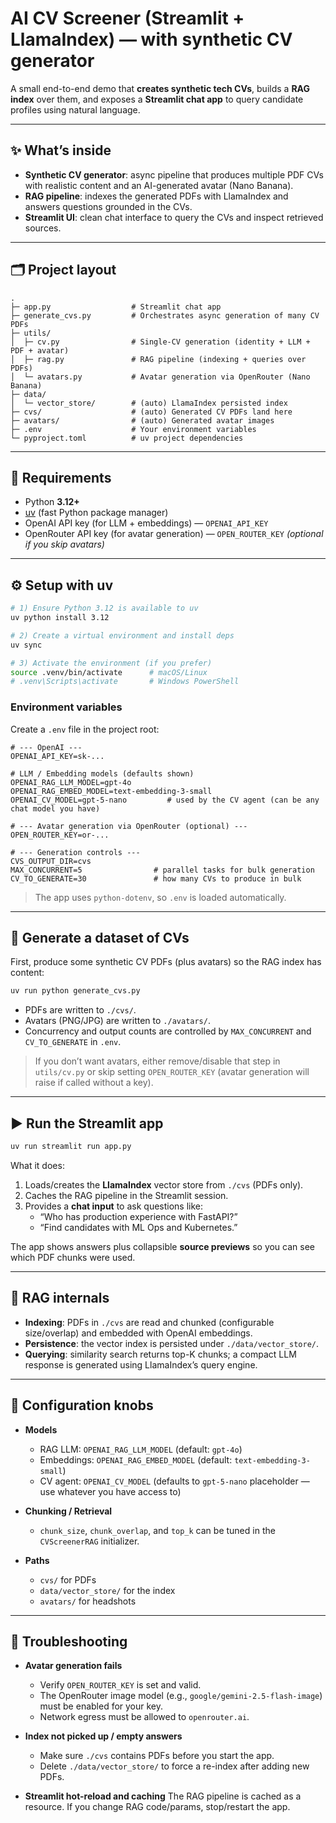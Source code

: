 # AI CV Screener (Streamlit + LlamaIndex) — with synthetic CV generator

A small end-to-end demo that **creates synthetic tech CVs**, builds a **RAG index** over them, and exposes a **Streamlit chat app** to query candidate profiles using natural language.

---

## ✨ What’s inside

* **Synthetic CV generator**: async pipeline that produces multiple PDF CVs with realistic content and an AI-generated avatar (Nano Banana).
* **RAG pipeline**: indexes the generated PDFs with LlamaIndex and answers questions grounded in the CVs.
* **Streamlit UI**: clean chat interface to query the CVs and inspect retrieved sources.

---

## 🗂 Project layout

```
.
├─ app.py                  # Streamlit chat app
├─ generate_cvs.py         # Orchestrates async generation of many CV PDFs
├─ utils/
│  ├─ cv.py                # Single-CV generation (identity + LLM + PDF + avatar)
│  ├─ rag.py               # RAG pipeline (indexing + queries over PDFs)
│  └─ avatars.py           # Avatar generation via OpenRouter (Nano Banana)
├─ data/
│  └─ vector_store/        # (auto) LlamaIndex persisted index
├─ cvs/                    # (auto) Generated CV PDFs land here
├─ avatars/                # (auto) Generated avatar images
├─ .env                    # Your environment variables
└─ pyproject.toml          # uv project dependencies
```

---

## 🧰 Requirements

* Python **3.12+**
* [uv](https://docs.astral.sh/uv/) (fast Python package manager)
* OpenAI API key (for LLM + embeddings) — `OPENAI_API_KEY`
* OpenRouter API key (for avatar generation) — `OPEN_ROUTER_KEY` *(optional if you skip avatars)*

---

## ⚙️ Setup with uv

```bash
# 1) Ensure Python 3.12 is available to uv
uv python install 3.12

# 2) Create a virtual environment and install deps
uv sync

# 3) Activate the environment (if you prefer)
source .venv/bin/activate      # macOS/Linux
# .venv\Scripts\activate       # Windows PowerShell
```

### Environment variables

Create a `.env` file in the project root:

```env
# --- OpenAI ---
OPENAI_API_KEY=sk-...

# LLM / Embedding models (defaults shown)
OPENAI_RAG_LLM_MODEL=gpt-4o
OPENAI_RAG_EMBED_MODEL=text-embedding-3-small
OPENAI_CV_MODEL=gpt-5-nano         # used by the CV agent (can be any chat model you have)

# --- Avatar generation via OpenRouter (optional) ---
OPEN_ROUTER_KEY=or-...

# --- Generation controls ---
CVS_OUTPUT_DIR=cvs
MAX_CONCURRENT=5                # parallel tasks for bulk generation
CV_TO_GENERATE=30               # how many CVs to produce in bulk
```

> The app uses `python-dotenv`, so `.env` is loaded automatically.

---

## 🧪 Generate a dataset of CVs

First, produce some synthetic CV PDFs (plus avatars) so the RAG index has content:

```bash
uv run python generate_cvs.py
```

* PDFs are written to `./cvs/`.
* Avatars (PNG/JPG) are written to `./avatars/`.
* Concurrency and output counts are controlled by `MAX_CONCURRENT` and `CV_TO_GENERATE` in `.env`.

> If you don’t want avatars, either remove/disable that step in `utils/cv.py` or skip setting `OPEN_ROUTER_KEY` (avatar generation will raise if called without a key).

---

## ▶️ Run the Streamlit app

```bash
uv run streamlit run app.py
```

What it does:

1. Loads/creates the **LlamaIndex** vector store from `./cvs` (PDFs only).
2. Caches the RAG pipeline in the Streamlit session.
3. Provides a **chat input** to ask questions like:
   * “Who has production experience with FastAPI?”
   * “Find candidates with ML Ops and Kubernetes.”

The app shows answers plus collapsible **source previews** so you can see which PDF chunks were used.

---

## 🧠 RAG internals

* **Indexing**: PDFs in `./cvs` are read and chunked (configurable size/overlap) and embedded with OpenAI embeddings.
* **Persistence**: the vector index is persisted under `./data/vector_store/`.
* **Querying**: similarity search returns top-K chunks; a compact LLM response is generated using LlamaIndex’s query engine.

---

## 🔧 Configuration knobs

* **Models**

  * RAG LLM: `OPENAI_RAG_LLM_MODEL` (default: `gpt-4o`)
  * Embeddings: `OPENAI_RAG_EMBED_MODEL` (default: `text-embedding-3-small`)
  * CV agent: `OPENAI_CV_MODEL` (defaults to `gpt-5-nano` placeholder — use whatever you have access to)

* **Chunking / Retrieval**

  * `chunk_size`, `chunk_overlap`, and `top_k` can be tuned in the `CVScreenerRAG` initializer.

* **Paths**

  * `cvs/` for PDFs
  * `data/vector_store/` for the index
  * `avatars/` for headshots

---

## 🐛 Troubleshooting

* **Avatar generation fails**

  * Verify `OPEN_ROUTER_KEY` is set and valid.
  * The OpenRouter image model (e.g., `google/gemini-2.5-flash-image`) must be enabled for your key.
  * Network egress must be allowed to `openrouter.ai`.

* **Index not picked up / empty answers**

  * Make sure `./cvs` contains PDFs before you start the app.
  * Delete `./data/vector_store/` to force a re-index after adding new PDFs.

* **Streamlit hot-reload and caching**
  The RAG pipeline is cached as a resource. If you change RAG code/params, stop/restart the app.
